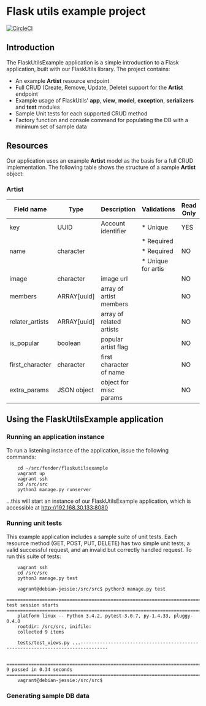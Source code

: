 # Flask utils example project

[![CircleCI](https://circleci.com/gh/Riffstation/flaskutilsexample.svg?style=svg)](https://circleci.com/gh/Riffstation/flaskutilsexample)

## Introduction
The FlaskUtilsExample application is a simple introduction to a Flask application, built with our FlaskUtils library. The project contains:
* An example **Artist** resource endpoint
* Full CRUD (Create, Remove, Update, Delete) support for the **Artist** endpoint
* Example usage of FlaskUtils' **app**, **view**, **model**, **exception**, **serializers** and **test** modules
* Sample Unit tests for each supported CRUD method
* Factory function and console command for populating the DB with a minimum set of sample data

## Resources

Our application uses an example **Artist** model as the basis for a full CRUD implementation. The following table shows the structure of a sample **Artist** object:

### Artist

|  Field name          | Type             | Description               | Validations           | Read Only |
| -------------------- | -----------------| ------------------------- | --------------------- | --------- |
|  key                 | UUID             | Account identifier        | * Unique              | YES       |
|                      |                  |                           | * Required            |           |
|  name                | character        |                           | * Required            | NO        |
|                      |                  |                           | * Unique for artis    |           |
|  image               | character        | image url                 |                       | NO        |
|  members             | ARRAY[uuid]      | array of artist members   |                       | NO        |
|  relater_artists     | ARRAY[uuid]      | array of related artists  |                       | NO        |
|  is_popular          | boolean          | popular artist flag       |                       | NO        |
|  first_character     | character        | first character of name   |                       | NO        |
|  extra_params        | JSON object      | object for misc params    |                       | NO        |

## Using the FlaskUtilsExample application

### Running an application instance
To run a listening instance of the application, issue the following commands:
```
    cd ~/src/fender/flaskutilsexample
    vagrant up
    vagrant ssh
    cd /src/src
    python3 manage.py runserver
```
...this will start an instance of our FlaskUtilsExample application, which is accessible at http://192.168.30.133:8080

### Running unit tests
This example application includes a sample suite of unit tests. Each resource method (GET, POST, PUT, DELETE) has two simple unit tests; a valid successful request, and an invalid but correctly handled request. To run this suite of tests:

```
    vagrant ssh
    cd /src/src
    python3 manage.py test

    vagrant@debian-jessie:/src/src$ python3 manage.py test
    ================================================================================ test session starts =================================================================================
    platform linux -- Python 3.4.2, pytest-3.0.7, py-1.4.33, pluggy-0.4.0
    rootdir: /src/src, inifile:
    collected 9 items

    tests/test_views.py ...--------------------------------------------------------------------------------

    ============================================================================== 9 passed in 0.34 seconds ==============================================================================
    vagrant@debian-jessie:/src/src$

```

### Generating sample DB data
